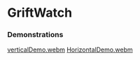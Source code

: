 # GriftWatch
### Demonstrations
[verticalDemo.webm](https://github.com/RobertGordonUniversity/cm3110-coursework-Sandalots/assets/59518103/b3c3bdef-c649-4f5e-9a0e-f2c4fdab44d6)
[HorizontalDemo.webm](https://github.com/RobertGordonUniversity/cm3110-coursework-Sandalots/assets/59518103/12a59029-f0a9-4b5e-8e83-008b46be186c)
